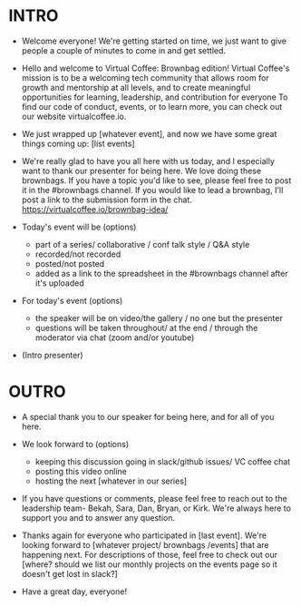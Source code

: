 # INTRO

- Welcome everyone! We're getting started on time, we just want to give people a couple of minutes to come in and get settled.

- Hello and welcome to Virtual Coffee: Brownbag edition! Virtual Coffee's mission is to be a welcoming tech community that allows room for growth and mentorship at all levels, and to create meaningful opportunities for learning, leadership, and contribution for everyone To find our code of conduct, events, or to learn more, you can check out our website virtualcoffee.io.

- We just wrapped up [whatever event], and now we have some great things coming up: [list events]

- We're really glad to have you all here with us today, and I especially want to thank our presenter for being here. We love doing these brownbags. If you have a topic you'd like to see, please feel free to post it in the #brownbags channel. If you would like to lead a brownbag, I'll post a link to the submission form in the chat. https://virtualcoffee.io/brownbag-idea/

- Today's event will be (options)

  - part of a series/ collaborative / conf talk style / Q&A style
  - recorded/not recorded
  - posted/not posted
  - added as a link to the spreadsheet in the #brownbags channel after it's uploaded

- For today's event (options)

  - the speaker will be on video/the gallery / no one but the presenter
  - questions will be taken throughout/ at the end / through the moderator via chat (zoom and/or youtube)

- (Intro presenter)

# OUTRO

- A special thank you to our speaker for being here, and for all of you here.

- We look forward to (options)
  - keeping this discussion going in slack/github issues/ VC coffee chat
  - posting this video online
  - hosting the next [whatever in our series]
- If you have questions or comments, please feel free to reach out to the leadership team- Bekah, Sara, Dan, Bryan, or Kirk. We're always here to support you and to answer any question.

- Thanks again for everyone who participated in [last event]. We're looking forward to [whatever project/ brownbags /events] that are happening next. For descriptions of those, feel free to check out our [where? should we list our monthly projects on the events page so it doesn't get lost in slack?]

- Have a great day, everyone!
